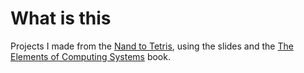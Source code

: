 # What is this

Projects I made from the [Nand to Tetris](https://www.nand2tetris.org/), using the slides and the [The Elements of Computing Systems](https://www.nand2tetris.org/book) book.
